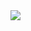 

<div align="center"> 
 </div>
<picture>
<source 
  srcset="https://hiyu.vercel.app/api?username=hiyurin&show_icons=true&theme=dark"
  media="(prefers-color-scheme: dark)"/>
<source
  srcset="https://hiyu.vercel.app/api?username=hiyurin&show_icons=true"
  media="(prefers-color-scheme: light), (prefers-color-scheme: no-preference)"/>
<img src="https://hiyu.vercel.app/api?username=hiyurin&show_icons=true"/>
</picture>
